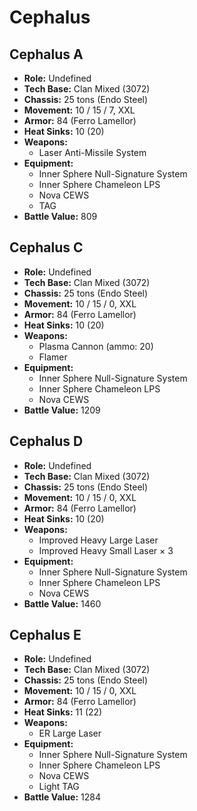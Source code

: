 # Cephalus
## Cephalus A
- **Role:** Undefined
- **Tech Base:** Clan Mixed (3072)
- **Chassis:** 25 tons (Endo Steel)
- **Movement:** 10 / 15 / 7, XXL
- **Armor:** 84 (Ferro Lamellor)
- **Heat Sinks:** 10 (20)
- **Weapons:**
  - Laser Anti-Missile System
- **Equipment:**
  - Inner Sphere Null-Signature System
  - Inner Sphere Chameleon LPS
  - Nova CEWS
  - TAG
- **Battle Value:** 809

## Cephalus C
- **Role:** Undefined
- **Tech Base:** Clan Mixed (3072)
- **Chassis:** 25 tons (Endo Steel)
- **Movement:** 10 / 15 / 0, XXL
- **Armor:** 84 (Ferro Lamellor)
- **Heat Sinks:** 10 (20)
- **Weapons:**
  - Plasma Cannon (ammo: 20)
  - Flamer
- **Equipment:**
  - Inner Sphere Null-Signature System
  - Inner Sphere Chameleon LPS
  - Nova CEWS
- **Battle Value:** 1209

## Cephalus D
- **Role:** Undefined
- **Tech Base:** Clan Mixed (3072)
- **Chassis:** 25 tons (Endo Steel)
- **Movement:** 10 / 15 / 0, XXL
- **Armor:** 84 (Ferro Lamellor)
- **Heat Sinks:** 10 (20)
- **Weapons:**
  - Improved Heavy Large Laser
  - Improved Heavy Small Laser × 3
- **Equipment:**
  - Inner Sphere Null-Signature System
  - Inner Sphere Chameleon LPS
  - Nova CEWS
- **Battle Value:** 1460

## Cephalus E
- **Role:** Undefined
- **Tech Base:** Clan Mixed (3072)
- **Chassis:** 25 tons (Endo Steel)
- **Movement:** 10 / 15 / 0, XXL
- **Armor:** 84 (Ferro Lamellor)
- **Heat Sinks:** 11 (22)
- **Weapons:**
  - ER Large Laser
- **Equipment:**
  - Inner Sphere Null-Signature System
  - Inner Sphere Chameleon LPS
  - Nova CEWS
  - Light TAG
- **Battle Value:** 1284


